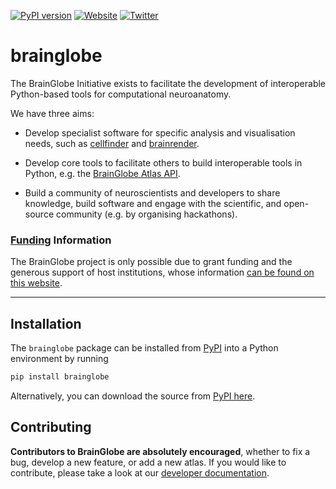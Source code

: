[![PyPI version](https://badge.fury.io/py/brainglobe.svg)](https://badge.fury.io/py/brainglobe)
[![Website](https://img.shields.io/website?up_message=online&url=https%3A%2F%2Fbrainglobe.info)](https://brainglobe.info)
[![Twitter](https://img.shields.io/twitter/follow/brain_globe?style=social)](https://twitter.com/brain_globe)

# brainglobe

The BrainGlobe Initiative exists to facilitate the development of interoperable
Python-based tools for computational neuroanatomy.

We have three aims:

- Develop specialist software for specific analysis and visualisation needs,
  such as [cellfinder](https://github.com/brainglobe/cellfinder) and
  [brainrender](https://github.com/brainglobe/brainrender).

- Develop core tools to facilitate others to build interoperable tools in Python, e.g. the
  [BrainGlobe Atlas API](https://github.com/brainglobe/bg-atlasapi).

- Build a community of neuroscientists and developers to share knowledge, build software and engage
  with the scientific, and open-source community (e.g. by organising hackathons).

### [**Funding**](https://brainglobe.info/funders.html#funders) Information

The BrainGlobe project is only possible due to grant funding and the generous support of host institutions, whose information [can be found on this website](https://brainglobe.info/funders.html#funders).

---

## Installation

The `brainglobe` package can be installed from [PyPI](https://pypi.org/project/brainglobe/) into a Python environment by running
```python
pip install brainglobe
```
Alternatively, you can download the source from [PyPI here](https://pypi.org/project/brainglobe/#files).

## Contributing

**Contributors to BrainGlobe are absolutely encouraged**, whether to fix a bug, develop a new feature, or add a new atlas.
If you would like to contribute, please take a look at our [developer documentation](https://brainglobe.info/developers/index.html).
